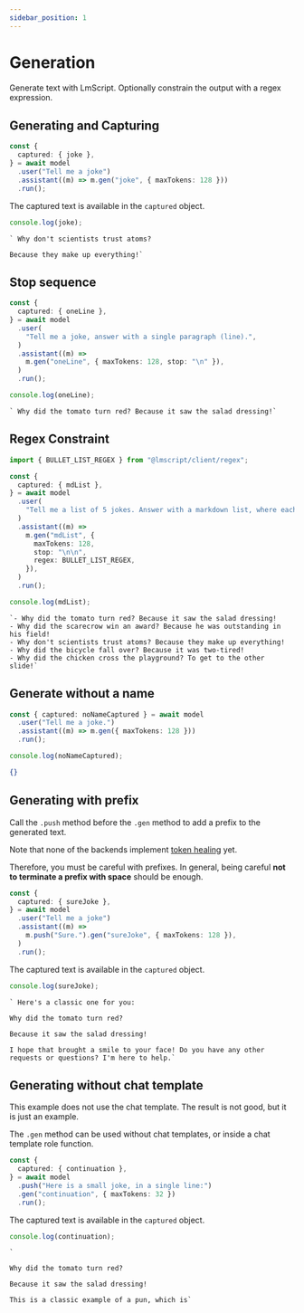 ```yaml
---
sidebar_position: 1
---
```


# Generation

Generate text with LmScript. Optionally constrain the output with a regex expression.

## Generating and Capturing

```ts
const {
  captured: { joke },
} = await model
  .user("Tell me a joke")
  .assistant((m) => m.gen("joke", { maxTokens: 128 }))
  .run();
```

The captured text is available in the `captured` object.

```ts
console.log(joke);
```

```
` Why don't scientists trust atoms?

Because they make up everything!`
```

## Stop sequence

```ts
const {
  captured: { oneLine },
} = await model
  .user(
    "Tell me a joke, answer with a single paragraph (line).",
  )
  .assistant((m) =>
    m.gen("oneLine", { maxTokens: 128, stop: "\n" }),
  )
  .run();

console.log(oneLine);
```

```
` Why did the tomato turn red? Because it saw the salad dressing!`
```

## Regex Constraint

```ts
import { BULLET_LIST_REGEX } from "@lmscript/client/regex";
```

```ts
const {
  captured: { mdList },
} = await model
  .user(
    "Tell me a list of 5 jokes. Answer with a markdown list, where each item of the list has a joke, in a single line.",
  )
  .assistant((m) =>
    m.gen("mdList", {
      maxTokens: 128,
      stop: "\n\n",
      regex: BULLET_LIST_REGEX,
    }),
  )
  .run();

console.log(mdList);
```

```
`- Why did the tomato turn red? Because it saw the salad dressing!
- Why did the scarecrow win an award? Because he was outstanding in his field!
- Why don't scientists trust atoms? Because they make up everything!
- Why did the bicycle fall over? Because it was two-tired!
- Why did the chicken cross the playground? To get to the other slide!`
```

## Generate without a name

```ts
const { captured: noNameCaptured } = await model
  .user("Tell me a joke.")
  .assistant((m) => m.gen({ maxTokens: 128 }))
  .run();

console.log(noNameCaptured);
```

```json
{}
```

## Generating with prefix

Call the `.push` method before the `.gen` method to add a prefix to the generated text.

Note that none of the backends implement [token healing](https://towardsdatascience.com/the-art-of-prompt-design-prompt-boundaries-and-token-healing-3b2448b0be38) yet.

Therefore, you must be careful with prefixes. In general, being careful **not to terminate a prefix with space** should be enough.

```ts
const {
  captured: { sureJoke },
} = await model
  .user("Tell me a joke")
  .assistant((m) =>
    m.push("Sure.").gen("sureJoke", { maxTokens: 128 }),
  )
  .run();
```

The captured text is available in the `captured` object.

```ts
console.log(sureJoke);
```

```
` Here's a classic one for you:

Why did the tomato turn red?

Because it saw the salad dressing!

I hope that brought a smile to your face! Do you have any other requests or questions? I'm here to help.`
```

## Generating without chat template

This example does not use the chat template. The result is not good, but it is just an example.

The `.gen` method can be used without chat templates, or inside a chat template role function.

```ts
const {
  captured: { continuation },
} = await model
  .push("Here is a small joke, in a single line:")
  .gen("continuation", { maxTokens: 32 })
  .run();
```

The captured text is available in the `captured` object.

```ts
console.log(continuation);
```

```
`

Why did the tomato turn red?

Because it saw the salad dressing!

This is a classic example of a pun, which is`
```
